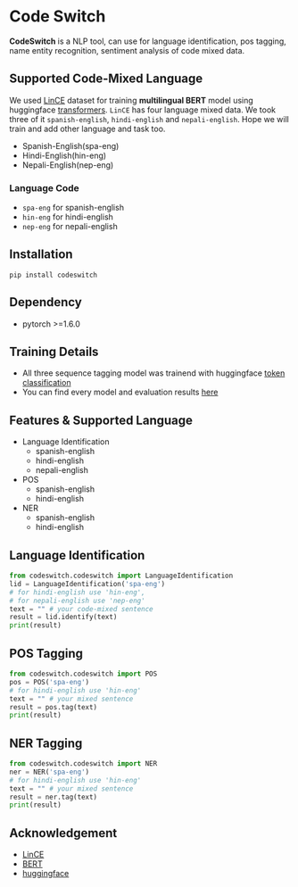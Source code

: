 # Code Switch
**CodeSwitch** is a NLP tool, can use for language identification, pos tagging, name entity recognition, sentiment analysis of code mixed data.

## Supported Code-Mixed Language
We used [LinCE](https://ritual.uh.edu/lince/home) dataset for training **multilingual BERT** model using huggingface [transformers](https://github.com/huggingface/transformers). `LinCE` has four language mixed data. We took three of it `spanish-english`, `hindi-english` and `nepali-english`. Hope we will train and add other language and task too.

* Spanish-English(spa-eng)
* Hindi-English(hin-eng)
* Nepali-English(nep-eng)

### Language Code
* `spa-eng` for spanish-english
* `hin-eng` for hindi-english
* `nep-eng` for nepali-english

## Installation
```
pip install codeswitch
```
## Dependency
* pytorch >=1.6.0

## Training Details
* All three sequence tagging model was trainend with huggingface [token classification](https://github.com/huggingface/transformers/tree/master/examples/token-classification)
* You can find every model and evaluation results [here](https://huggingface.co/sagorsarker)

## Features & Supported Language
* Language Identification
  - spanish-english
  - hindi-english
  - nepali-english
* POS
  - spanish-english
  - hindi-english
* NER
  - spanish-english
  - hindi-english

## Language Identification

```py
from codeswitch.codeswitch import LanguageIdentification
lid = LanguageIdentification('spa-eng') 
# for hindi-english use 'hin-eng', 
# for nepali-english use 'nep-eng'
text = "" # your code-mixed sentence 
result = lid.identify(text)
print(result)
```

## POS Tagging
```py
from codeswitch.codeswitch import POS
pos = POS('spa-eng')
# for hindi-english use 'hin-eng'
text = "" # your mixed sentence 
result = pos.tag(text)
print(result)

```


## NER Tagging
```py
from codeswitch.codeswitch import NER
ner = NER('spa-eng')
# for hindi-english use 'hin-eng'
text = "" # your mixed sentence 
result = ner.tag(text)
print(result)

```

## Acknowledgement
* [LinCE](https://ritual.uh.edu/lince/home)
* [BERT](https://arxiv.org/abs/1810.04805)
* [huggingface](https://github.com/huggingface)





